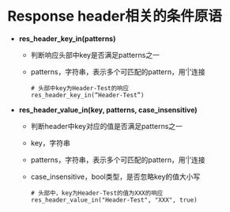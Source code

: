 # Response header相关的条件原语

- **res_header_key_in(patterns)**
  - 判断响应头部中key是否满足patterns之一
  
  - patterns，字符串，表示多个可匹配的pattern，用‘|’连接
  
    ```
    # 头部中key为Header-Test的响应
    res_header_key_in(“Header-Test”)
    ```
- **res_header_value_in(key, patterns, case_insensitive)**
  
  - 判断header中key对应的值是否满足patterns之一
  
  - key，字符串
  
  - patterns，字符串，表示多个可匹配的pattern，用‘|’连接
  
  - case_insensitive，bool类型，是否忽略key的值大小写
  
    ```
    # 头部中，key为Header-Test的值为XXX的响应
    res_header_value_in("Header-Test", "XXX", true)
    ```
  
    
